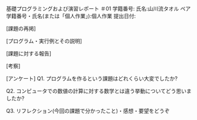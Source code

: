 基礎プログラミングおよび演習レポート ＃01
学籍番号:
氏名:山川流タオル
ペア学籍番号・氏名(または「個人作業」):個人作業
提出日付:

[課題の再掲]

[プログラム・実行例とその説明]

[課題に対する報告]

[考察]

[アンケート]
Q1. プログラムを作るという課題はどれくらい大変でしたか?

Q2. コンピュータでの数値の計算に対する数学とは違う挙動についてどう思いましたか?

Q3. リフレクション(今回の課題で分かったこと)・感想・要望をどうぞ
